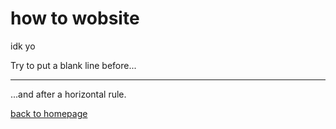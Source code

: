 # how to wobsite

idk yo

Try to put a blank line before...

---

...and after a horizontal rule.

[back to homepage](index.html)
